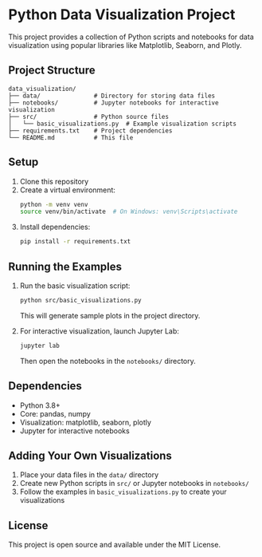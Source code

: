 # Python Data Visualization Project

This project provides a collection of Python scripts and notebooks for data visualization using popular libraries like Matplotlib, Seaborn, and Plotly.

## Project Structure

```
data_visualization/
├── data/               # Directory for storing data files
├── notebooks/          # Jupyter notebooks for interactive visualization
├── src/                # Python source files
│   └── basic_visualizations.py  # Example visualization scripts
├── requirements.txt    # Project dependencies
└── README.md           # This file
```

## Setup

1. Clone this repository
2. Create a virtual environment:
   ```bash
   python -m venv venv
   source venv/bin/activate  # On Windows: venv\Scripts\activate
   ```
3. Install dependencies:
   ```bash
   pip install -r requirements.txt
   ```

## Running the Examples

1. Run the basic visualization script:
   ```bash
   python src/basic_visualizations.py
   ```
   This will generate sample plots in the project directory.

2. For interactive visualization, launch Jupyter Lab:
   ```bash
   jupyter lab
   ```
   Then open the notebooks in the `notebooks/` directory.

## Dependencies

- Python 3.8+
- Core: pandas, numpy
- Visualization: matplotlib, seaborn, plotly
- Jupyter for interactive notebooks

## Adding Your Own Visualizations

1. Place your data files in the `data/` directory
2. Create new Python scripts in `src/` or Jupyter notebooks in `notebooks/`
3. Follow the examples in `basic_visualizations.py` to create your visualizations

## License

This project is open source and available under the MIT License.
